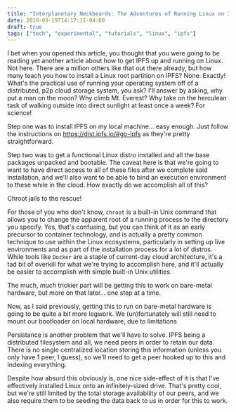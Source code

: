 ```yaml
---
title: "Interplanetary Neckbeards: The Adventures of Running Linux on IPFS"
date: 2019-09-19T14:17:11-04:00
draft: true
tags: ["tech", "experimental", "tutorials", "linux", "ipfs"]
---
```


I bet when you opened this article, you thought that you were going to be reading yet another article about how to get IPFS up and running on Linux. Not here. There are a million others like that out there already, but how many teach you how to install a Linux root partition on IPFS? None. Exactly! What's the practical use of running your operating system off of a distributed, p2p cloud storage system, you ask? I'll answer by asking, why put a man on the moon? Why climb Mt. Everest? Why take on the herculean task of walking outside into direct sunlight at least once a week? For science!

Step one was to install IPFS on my local machine... easy enough. Just follow the instructions on https://dist.ipfs.io/#go-ipfs as they're pretty straightforward.

Step two was to get a functional Linux distro installed and all the base packages unpacked and bootable. The caveat here is that we're going to want to have direct access to all of these files after we complete said installation, and we'll also want to be able to bind an execution environment to these while in the cloud. How exactly do we accomplish all of this?

Chroot jails to the rescue! 

For those of you who don't know, `chroot` is a built-in Unix command that allows you to change the apparent root of a running process to the directory you specify. Yes, that's confusing, but you can think of it as an early precursor to container technology, and is actually a pretty common technique to use within the Linux ecosystems, particularly in setting up live environments and as part of the installation process for a lot of distros. While tools like `Docker` are a staple of current-day cloud architecture, it's a tad bit of overkill for what we're trying to accomplish here, and it'll actually be easier to accomplish with simple built-in Unix utilities.

The much, *much* trickier part will be getting this to work on bare-metal hardware, but more on that later... one step at a time.






Now, as I said previously, getting this to run on bare-metal hardware is going to be quite a bit more legwork. We (un)fortunately will still need to mount our bootloader on local hardware, due to limitations

Persistance is another problem that we'll have to solve. IPFS being a distributed filesystem and all, we need peers in order to retain our data. There is no single centralized location storing this information (unless you only have 1 peer, I guess), so we'll need to get a peer hooked up to this and indexing everything.

Despite how absurd this obviously is, one nice side-effect of it is that I've effectively installed Linux onto an infinitely-sized drive. That's pretty cool, but we're still limited by the total storage availability of our peers, and we also require them to be seeding the data back to us in order for this to work. 